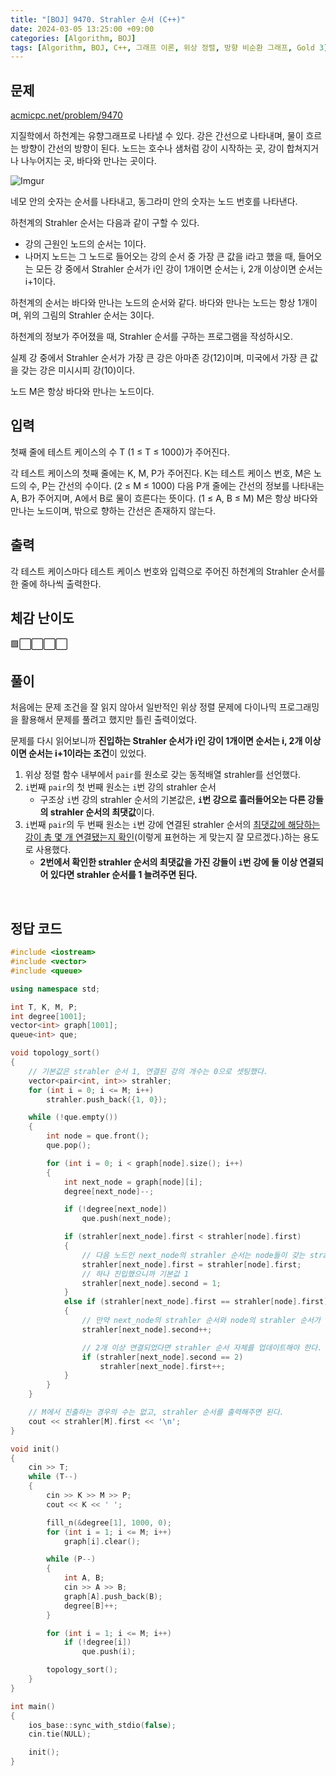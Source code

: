 ```yaml
---
title: "[BOJ] 9470. Strahler 순서 (C++)"
date: 2024-03-05 13:25:00 +09:00
categories: [Algorithm, BOJ]
tags: [Algorithm, BOJ, C++, 그래프 이론, 위상 정렬, 방향 비순환 그래프, Gold 3]
---
```

## **문제**
[acmicpc.net/problem/9470](https://www.acmicpc.net/problem/9470)

지질학에서 하천계는 유향그래프로 나타낼 수 있다. 강은 간선으로 나타내며, 물이 흐르는 방향이 간선의 방향이 된다. 노드는 호수나 샘처럼 강이 시작하는 곳, 강이 합쳐지거나 나누어지는 곳, 바다와 만나는 곳이다.

![Imgur](https://i.imgur.com/7h2oc4x.png)

네모 안의 숫자는 순서를 나타내고, 동그라미 안의 숫자는 노드 번호를 나타낸다.

하천계의 Strahler 순서는 다음과 같이 구할 수 있다.

- 강의 근원인 노드의 순서는 1이다.
- 나머지 노드는 그 노드로 들어오는 강의 순서 중 가장 큰 값을 i라고 했을 때, 들어오는 모든 강 중에서 Strahler 순서가 i인 강이 1개이면 순서는 i, 2개 이상이면 순서는 i+1이다.

하천계의 순서는 바다와 만나는 노드의 순서와 같다. 바다와 만나는 노드는 항상 1개이며, 위의 그림의 Strahler 순서는 3이다.

하천계의 정보가 주어졌을 때, Strahler 순서를 구하는 프로그램을 작성하시오.

실제 강 중에서 Strahler 순서가 가장 큰 강은 아마존 강(12)이며, 미국에서 가장 큰 값을 갖는 강은 미시시피 강(10)이다.

노드 M은 항상 바다와 만나는 노드이다.
<br>

## **입력**
첫째 줄에 테스트 케이스의 수 T (1 ≤ T ≤ 1000)가 주어진다.

각 테스트 케이스의 첫째 줄에는 K, M, P가 주어진다. K는 테스트 케이스 번호, M은 노드의 수, P는 간선의 수이다. (2 ≤ M ≤ 1000) 다음 P개 줄에는 간선의 정보를 나타내는 A, B가 주어지며, A에서 B로 물이 흐른다는 뜻이다. (1 ≤ A, B ≤ M) M은 항상 바다와 만나는 노드이며, 밖으로 향하는 간선은 존재하지 않는다.
<br>

## **출력**
각 테스트 케이스마다 테스트 케이스 번호와 입력으로 주어진 하천계의 Strahler 순서를 한 줄에 하나씩 출력한다.
<br>

## **체감 난이도**
🟩⬜⬜⬜⬜
<br>

## **풀이**
처음에는 문제 조건을 잘 읽지 않아서 일반적인 위상 정렬 문제에 다이나믹 프로그래밍을 활용해서 문제를 풀려고 했지만 틀린 출력이었다.

문제를 다시 읽어보니까 **진입하는 Strahler 순서가 i인 강이 1개이면 순서는 i, 2개 이상이면 순서는 i+1이라는 조건**이 있었다.

1. 위상 정렬 함수 내부에서 `pair`를 원소로 갖는 동적배열 strahler를 선언했다.
2. `i`번째 `pair`의 첫 번째 원소는 `i`번 강의 strahler 순서
    - 구조상 `i`번 강의 strahler 순서의 기본값은, **`i`번 강으로 흘러들어오는 다른 강들의 strahler 순서의 최댓값**이다.
3. `i`번째 `pair`의 두 번째 원소는 `i`번 강에 연결된 strahler 순서의 <u>최댓값에 해당하는 강이 총 몇 개 연결됐는지 확인</u>(이렇게 표현하는 게 맞는지 잘 모르겠다.)하는 용도로 사용했다.
    - **2번에서 확인한 strahler 순서의 최댓값을 가진 강들이 `i`번 강에 둘 이상 연결되어 있다면 strahler 순서를 1 늘려주면 된다.**
<br>

## **정답 코드**
```c++
#include <iostream>
#include <vector>
#include <queue>

using namespace std;

int T, K, M, P;
int degree[1001];
vector<int> graph[1001];
queue<int> que;

void topology_sort()
{
    // 기본값은 strahler 순서 1, 연결된 강의 개수는 0으로 셋팅했다.
    vector<pair<int, int>> strahler;
    for (int i = 0; i <= M; i++)
        strahler.push_back({1, 0});

    while (!que.empty())
    {
        int node = que.front();
        que.pop();

        for (int i = 0; i < graph[node].size(); i++)
        {
            int next_node = graph[node][i];
            degree[next_node]--;

            if (!degree[next_node])
                que.push(next_node);

            if (strahler[next_node].first < strahler[node].first)
            {
                // 다음 노드인 next_node의 strahler 순서는 node들이 갖는 strahler 순서의 최댓값이다.
                strahler[next_node].first = strahler[node].first;
                // 하나 진입했으니까 기본값 1
                strahler[next_node].second = 1;
            }
            else if (strahler[next_node].first == strahler[node].first)
            {
                // 만약 next_node의 strahler 순서와 node의 strahler 순서가 이미 같다면, 연결된 강의 개수만 업데이트해준다.
                strahler[next_node].second++;

                // 2개 이상 연결되었다면 strahler 순서 자체를 업데이트해야 한다.
                if (strahler[next_node].second == 2)
                    strahler[next_node].first++;
            }
        }
    }

    // M에서 진출하는 경우의 수는 없고, strahler 순서를 출력해주면 된다.
    cout << strahler[M].first << '\n';
}

void init()
{
    cin >> T;
    while (T--)
    {
        cin >> K >> M >> P;
        cout << K << ' ';

        fill_n(&degree[1], 1000, 0);
        for (int i = 1; i <= M; i++)
            graph[i].clear();

        while (P--)
        {
            int A, B;
            cin >> A >> B;
            graph[A].push_back(B);
            degree[B]++;
        }

        for (int i = 1; i <= M; i++)
            if (!degree[i])
                que.push(i);

        topology_sort();
    }
}

int main()
{
    ios_base::sync_with_stdio(false);
    cin.tie(NULL);

    init();
}
```

